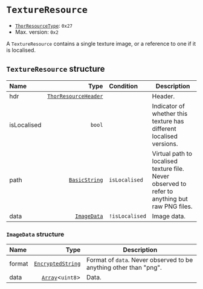 # `TextureResource`

- [`ThorResourceType`](./index.md#thorresourcetype-enum): `0x27`
- Max. version: `0x2`

A `TextureResource` contains a single texture image, or a reference to one if it is localised.

## `TextureResource` structure

| Name | Type | Condition | Description |
| :-- | --: | :-- | --- |
| hdr | [`ThorResourceHeader`](./index.md#thorresourceheader-structure) |  | Header. |
| isLocalised | `bool` |  | Indicator of whether this texture has different localised versions. |
| path | [`BasicString`](../base.md#basicstring-structure) | `isLocalised` | Virtual path to localised texture file. Never observed to refer to anything but raw PNG files. |
| data | [`ImageData`](#imagedata-structure) | `!isLocalised` | Image data. |

### `ImageData` structure

| Name | Type | Description |
| :-- | --: | --- |
| format | [`EncryptedString`](../base.md#encryptedstring-structure) | Format of `data`. Never observed to be anything other than "png". |
| data | [`Array`](../base.md#array-structure)<`uint8`> | Data. |
